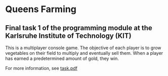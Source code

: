 # Queens Farming
## Final task 1 of the programming module at the Karlsruhe Institute of Technology (KIT)

This is a multiplayer console game. The objective of each player is to grow vegetables on their field to multiply and eventually sell them. When a player has earned a predetermined amount of gold, they win. 

For more information, see [task.pdf](./task.pdf)

